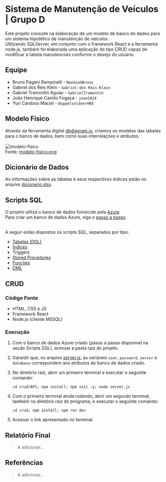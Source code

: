 # Sistema de Manutenção de Veículos | Grupo D
Este projeto consiste na elaboração de um modelo de banco de dados para um sistema hipotético de manutenção de veículos.
<br>
Utilizando SQLServer, em conjunto com o framework React e a ferramenta node.js, também foi elaborada uma aplicação do tipo CRUD
capaz de modificar a tabela manutencoes conforme o desejo do usuário.


## Equipe
- Bruno Pagani Rampinelli     - ```NaoSouOBruno```
- Gabriel dos Reis Klein      - ```Gabriel-dos-Reis-Klein```
- Gabriel Tramontin Aguiar    - ```GabrielTramontin```
- João Henrique Camilo Fogaça - ```joao1824```
- Yuri Cardoso Maciel         - ```DoppelsoldnerHRE```


## Modelo Físico
Através da ferramenta digital [dbdiagram.io](https://dbdiagram.io/), criamos os modelos das tabelas para o banco de dados, bem como suas interrelações e atributos.
<br><br>
![modelo-fisico](https://github.com/user-attachments/assets/248f93ff-6f0f-433a-9f26-ed28d499ce1c)
<br>
Fonte: [modelo-fisico.png](modelo_fisico/modelo-fisico.png)


## Dicionário de Dados
As informações sobre as tabelas e seus respectivos índices estão no arquivo [dicionario.xlsx](dicionario_tabelas/dicionario.xlsx).


## Scripts SQL
O projeto utiliza o banco de dados fornecido pela [Azure](https://azure.microsoft.com/pt-br/products/azure-sql/database).<br>
Para criar um banco de dados Azure, siga o [passo a passo](https://github.com/jlsilva01/sql-azure).<br><br>

A seguir estão dispostos os scripts SQL, separados por tipo:
- [Tabelas (DDL)](scripts/ddl/tabelas)
- [Índices](scripts/ddl/indices)
- Triggers
- [Stored Procedures](scripts/ddl/procedures)
- [Funções](scripts/ddl/funcoes)
- [DML](scripts/dml)

## CRUD
### Código Fonte
- HTML, CSS e JS
- Framework React
- Node.js (cliente MSSQL)

### Execução
1. Com o banco de dados Azure criado (passo a passo disponível na seção Scripts SQL), acessar a pasta raiz do projeto.
   
2. Garantir que, no arquivo [server.js](crud/API/server.js), as variáveis ```user```, ```password```, ```server``` e ```database``` correspondem aos atributos do banco de dados criado.
   
3. No diretório raiz, abrir um primeiro terminal e executar o seguinte comando:
    ```
    cd crud/API; npm install; npm init -y; node server.js
    ```
  
4. Com o primeiro terminal ainda rodando, abrir um segundo terminal, também no diretório raiz do programa, e executar o seguinte comando:
   ```
   cd crud; npm install; npm run dev
   ```
  
5. Acessar o link apresentado no terminal.

## Relatório Final
> A adicionar...


## Referências
> A adicionar...
